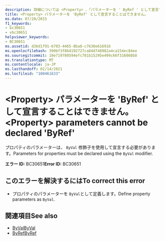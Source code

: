 ```yaml
---
description: 詳細については <Property> 、「パラメーターを ' ByRef ' として宣言することはできません
title: <Property> パラメーターを 'ByRef' として宣言することはできません。
ms.date: 07/20/2015
f1_keywords:
- bc30651
- vbc30651
helpviewer_keywords:
- BC30651
ms.assetid: d36d1f91-6703-4465-8ba8-c7630e616916
ms.openlocfilehash: 390bf3f864192727ca84d748982a4ca154ec84ee
ms.sourcegitcommit: 10e719780594efc781b15295e499c66f316068b8
ms.translationtype: MT
ms.contentlocale: ja-JP
ms.lasthandoff: 02/14/2021
ms.locfileid: "100461633"
---
```

# <a name="property-parameters-cannot-be-declared-byref"></a><span data-ttu-id="8ebfa-103">\<Property> パラメーターを 'ByRef' として宣言することはできません。</span><span class="sxs-lookup"><span data-stu-id="8ebfa-103">\<Property> parameters cannot be declared 'ByRef'</span></span>

<span data-ttu-id="8ebfa-104">プロパティのパラメーターは、 `ByVal` 修飾子を使用して宣言する必要があります。</span><span class="sxs-lookup"><span data-stu-id="8ebfa-104">Parameters for properties must be declared using the `ByVal` modifier.</span></span>  
  
 <span data-ttu-id="8ebfa-105">**エラー ID:** BC30651</span><span class="sxs-lookup"><span data-stu-id="8ebfa-105">**Error ID:** BC30651</span></span>  
  
## <a name="to-correct-this-error"></a><span data-ttu-id="8ebfa-106">このエラーを解決するには</span><span class="sxs-lookup"><span data-stu-id="8ebfa-106">To correct this error</span></span>  
  
- <span data-ttu-id="8ebfa-107">プロパティのパラメーターを `ByVal`として定義します。</span><span class="sxs-lookup"><span data-stu-id="8ebfa-107">Define property parameters as `ByVal`.</span></span>  
  
## <a name="see-also"></a><span data-ttu-id="8ebfa-108">関連項目</span><span class="sxs-lookup"><span data-stu-id="8ebfa-108">See also</span></span>

- [<span data-ttu-id="8ebfa-109">ByVal</span><span class="sxs-lookup"><span data-stu-id="8ebfa-109">ByVal</span></span>](../language-reference/modifiers/byval.md)
- [<span data-ttu-id="8ebfa-110">ByRef</span><span class="sxs-lookup"><span data-stu-id="8ebfa-110">ByRef</span></span>](../language-reference/modifiers/byref.md)
